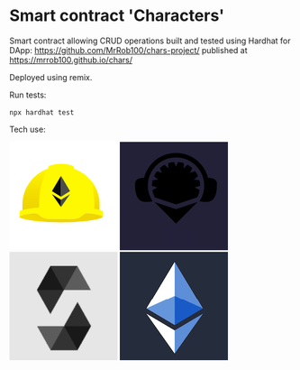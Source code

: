 # Smart contract 'Characters'

Smart contract allowing CRUD operations built and tested using Hardhat for DApp: https://github.com/MrRob100/chars-project/ published at https://mrrob100.github.io/chars/

Deployed using remix.

Run tests:
```shell
npx hardhat test
```
Tech use:

![](hardhat192.png)
![](remix192.png)
![](solidity192.png)
![](eth192.png)